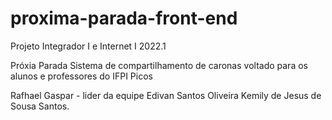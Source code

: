 # proxima-parada-front-end
Projeto Integrador I e Internet I 2022.1

Próxia Parada 
Sistema de compartilhamento de caronas voltado para os alunos e professores do IFPI Picos

Rafhael Gaspar - lider da equipe
Edivan Santos  Oliveira 
Kemily de Jesus de Sousa Santos.
